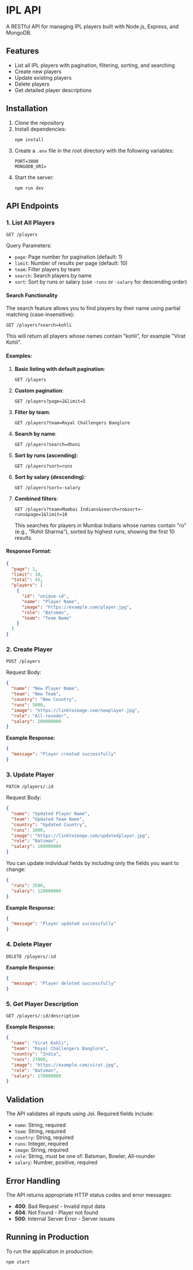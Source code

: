 # IPL API

A RESTful API for managing IPL players built with Node.js, Express, and MongoDB.

## Features

- List all IPL players with pagination, filtering, sorting, and searching
- Create new players
- Update existing players
- Delete players
- Get detailed player descriptions

## Installation

1. Clone the repository
2. Install dependencies:
   ```
   npm install
   ```
3. Create a `.env` file in the root directory with the following variables:
   ```
   PORT=3000
   MONGODB_URI=
   ```
4. Start the server:
   ```
   npm run dev
   ```

## API Endpoints

### 1. List All Players
```
GET /players
```
Query Parameters:
- `page`: Page number for pagination (default: 1)
- `limit`: Number of results per page (default: 10)
- `team`: Filter players by team
- `search`: Search players by name
- `sort`: Sort by runs or salary (use `-runs` or `-salary` for descending order)

#### Search Functionality

The search feature allows you to find players by their name using partial matching (case-insensitive):

```
GET /players?search=kohli
```

This will return all players whose names contain "kohli", for example "Virat Kohli".

#### Examples:

1. **Basic listing with default pagination**:
   ```
   GET /players
   ```

2. **Custom pagination**:
   ```
   GET /players?page=2&limit=5
   ```

3. **Filter by team**:
   ```
   GET /players?team=Royal Challengers Banglore 
   ```

4. **Search by name**:
   ```
   GET /players?search=dhoni
   ```

5. **Sort by runs (ascending)**:
   ```
   GET /players?sort=runs
   ```

6. **Sort by salary (descending)**:
   ```
   GET /players?sort=-salary
   ```

7. **Combined filters**:
   ```
   GET /players?team=Mumbai Indians&search=ro&sort=-runs&page=1&limit=10
   ```
   This searches for players in Mumbai Indians whose names contain "ro" (e.g., "Rohit Sharma"), sorted by highest runs, showing the first 10 results.

#### Response Format:
```json
{
  "page": 1,
  "limit": 10,
  "total": 45,
  "players": [
    {
      "id": "unique-id",
      "name": "Player Name",
      "image": "https://example.com/player.jpg",
      "role": "Batsman",
      "team": "Team Name"
    }
  ]
}
```

### 2. Create Player
```
POST /players
```
Request Body:
```json
{
  "name": "New Player Name",
  "team": "New Team",
  "country": "New Country",
  "runs": 5000,
  "image": "https://linktoimage.com/newplayer.jpg",
  "role": "All-rounder",
  "salary": 200000000
}
```

**Example Response:**
```json
{
  "message": "Player created successfully"
}
```

### 3. Update Player
```
PATCH /players/:id
```
Request Body:
```json
{
  "name": "Updated Player Name",
  "team": "Updated Team Name",
  "country": "Updated Country",
  "runs": 3000,
  "image": "https://linktoimage.com/updatedplayer.jpg",
  "role": "Batsman",
  "salary": 100000000
}
```

You can update individual fields by including only the fields you want to change:
```json
{
  "runs": 3500,
  "salary": 120000000
}
```

**Example Response:**
```json
{
  "message": "Player updated successfully"
}
```

### 4. Delete Player
```
DELETE /players/:id
```

**Example Response:**
```json
{
  "message": "Player deleted successfully"
}
```

### 5. Get Player Description
```
GET /players/:id/description
```

**Example Response:**
```json
{
  "name": "Virat Kohli",
  "team": "Royal Challengers Banglore",
  "country": "India",
  "runs": 27000,
  "image": "https://example.com/virat.jpg",
  "role": "Batsman",
  "salary": 170000000
}
```

## Validation

The API validates all inputs using Joi. Required fields include:
- `name`: String, required
- `team`: String, required
- `country`: String, required
- `runs`: Integer, required
- `image`: String, required
- `role`: String, must be one of: Batsman, Bowler, All-rounder
- `salary`: Number, positive, required

## Error Handling

The API returns appropriate HTTP status codes and error messages:

- **400**: Bad Request - Invalid input data
- **404**: Not Found - Player not found
- **500**: Internal Server Error - Server issues

## Running in Production

To run the application in production:
```
npm start
``` 
